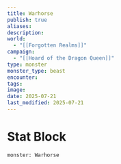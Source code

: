 ```yaml
---
title: Warhorse
publish: true
aliases: 
description: 
world:
  - "[[Forgotten Realms]]"
campaign:
  - "[[Hoard of the Dragon Queen]]"
type: monster
monster_type: beast
encounter: 
tags: 
image: 
date: 2025-07-21
last_modified: 2025-07-21
---
```

# Stat Block
```statblock
monster: Warhorse
```


